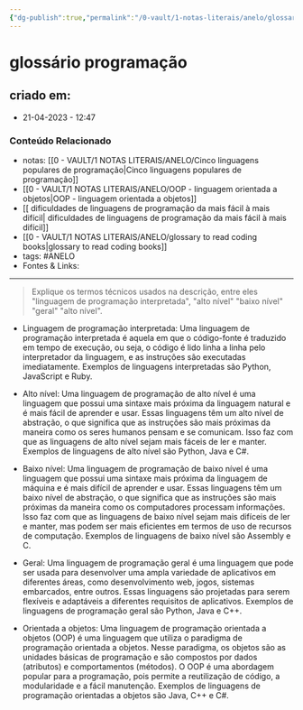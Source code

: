 ```yaml
---
{"dg-publish":true,"permalink":"/0-vault/1-notas-literais/anelo/glossario-programacao/","tags":["ANELO"],"dgHomeLink":true,"dgShowLocalGraph":true,"dgShowFileTree":true,"dgEnableSearch":true}
---
```


# glossário programação

## criado em: 
-  21-04-2023 - 12:47

### Conteúdo Relacionado
- notas: [[0 - VAULT/1 NOTAS LITERAIS/ANELO/Cinco linguagens populares de programação\|Cinco linguagens populares de programação]]
- [[0 - VAULT/1 NOTAS LITERAIS/ANELO/OOP - linguagem orientada a objetos\|OOP - linguagem orientada a objetos]]
- [[ dificuldades de linguagens de programação da mais fácil à mais difícil\| dificuldades de linguagens de programação da mais fácil à mais difícil]]
- [[0 - VAULT/1 NOTAS LITERAIS/ANELO/glossary to read coding books\|glossary to read coding books]]
- tags: #ANELO 
- Fontes & Links: 

---

>Explique os termos técnicos usados na descrição, entre eles "linguagem de programação interpretada", "alto nível" "baixo nível" "geral" "alto nível".

-   Linguagem de programação interpretada: Uma linguagem de programação interpretada é aquela em que o código-fonte é traduzido em tempo de execução, ou seja, o código é lido linha a linha pelo interpretador da linguagem, e as instruções são executadas imediatamente. Exemplos de linguagens interpretadas são Python, JavaScript e Ruby.
    
-   Alto nível: Uma linguagem de programação de alto nível é uma linguagem que possui uma sintaxe mais próxima da linguagem natural e é mais fácil de aprender e usar. Essas linguagens têm um alto nível de abstração, o que significa que as instruções são mais próximas da maneira como os seres humanos pensam e se comunicam. Isso faz com que as linguagens de alto nível sejam mais fáceis de ler e manter. Exemplos de linguagens de alto nível são Python, Java e C#.
    
-   Baixo nível: Uma linguagem de programação de baixo nível é uma linguagem que possui uma sintaxe mais próxima da linguagem de máquina e é mais difícil de aprender e usar. Essas linguagens têm um baixo nível de abstração, o que significa que as instruções são mais próximas da maneira como os computadores processam informações. Isso faz com que as linguagens de baixo nível sejam mais difíceis de ler e manter, mas podem ser mais eficientes em termos de uso de recursos de computação. Exemplos de linguagens de baixo nível são Assembly e C.
    
-   Geral: Uma linguagem de programação geral é uma linguagem que pode ser usada para desenvolver uma ampla variedade de aplicativos em diferentes áreas, como desenvolvimento web, jogos, sistemas embarcados, entre outros. Essas linguagens são projetadas para serem flexíveis e adaptáveis a diferentes requisitos de aplicativos. Exemplos de linguagens de programação geral são Python, Java e C++.
    
-   Orientada a objetos: Uma linguagem de programação orientada a objetos (OOP) é uma linguagem que utiliza o paradigma de programação orientada a objetos. Nesse paradigma, os objetos são as unidades básicas de programação e são compostos por dados (atributos) e comportamentos (métodos). O OOP é uma abordagem popular para a programação, pois permite a reutilização de código, a modularidade e a fácil manutenção. Exemplos de linguagens de programação orientadas a objetos são Java, C++ e C#.